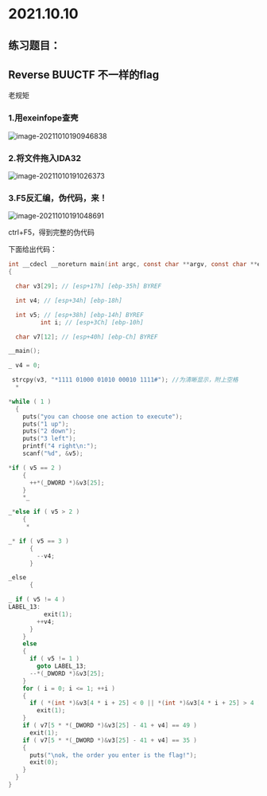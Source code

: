 # 2021.10.10

## 练习题目：

## Reverse BUUCTF 不一样的flag

老规矩

### 1.用exeinfope查壳

![image-20211010190946838](https://i.loli.net/2021/10/10/AQpSqJ2OUEiMaIK.png)



### 2.将文件拖入IDA32

![image-20211010191026373](https://i.loli.net/2021/10/10/D3fISzXNC4b6Btd.png)



### 3.F5反汇编，伪代码，来！

![image-20211010191048691](https://i.loli.net/2021/10/10/S5hYDReqU6ZfsAI.png)

ctrl+F5，得到完整的伪代码

下面给出代码：

```c
int __cdecl __noreturn main(int argc, const char **argv, const char **envp)
{

  char v3[29]; // [esp+17h] [ebp-35h] BYREF

  int v4; // [esp+34h] [ebp-18h]

  int v5; // [esp+38h] [ebp-14h] BYREF
         int i; // [esp+3Ch] [ebp-10h]

  char v7[12]; // [esp+40h] [ebp-Ch] BYREF

__main();

_ v4 = 0;

 strcpy(v3, "*1111 01000 01010 00010 1111#"); //为清晰显示，附上空格
  *

*while ( 1 )
  {
    puts("you can choose one action to execute");
    puts("1 up");
    puts("2 down");
    puts("3 left");
    printf("4 right\n:");
    scanf("%d", &v5);

*if ( v5 == 2 )
    {
      ++*(_DWORD *)&v3[25];
    }
    *_

_*else if ( v5 > 2 )
    {
     *

_* if ( v5 == 3 )
      {
        --v4;
      }  

_else
      {   

_ if ( v5 != 4 )
LABEL_13:
          exit(1);
        ++v4;
      }
    }
    else
    {
      if ( v5 != 1 )
        goto LABEL_13;
      --*(_DWORD *)&v3[25];
    }
    for ( i = 0; i <= 1; ++i )
    {
      if ( *(int *)&v3[4 * i + 25] < 0 || *(int *)&v3[4 * i + 25] > 4 )
        exit(1);
    }
    if ( v7[5 * *(_DWORD *)&v3[25] - 41 + v4] == 49 )
      exit(1);
    if ( v7[5 * *(_DWORD *)&v3[25] - 41 + v4] == 35 )
    {
      puts("\nok, the order you enter is the flag!");
      exit(0);
    }
  }
}


```

